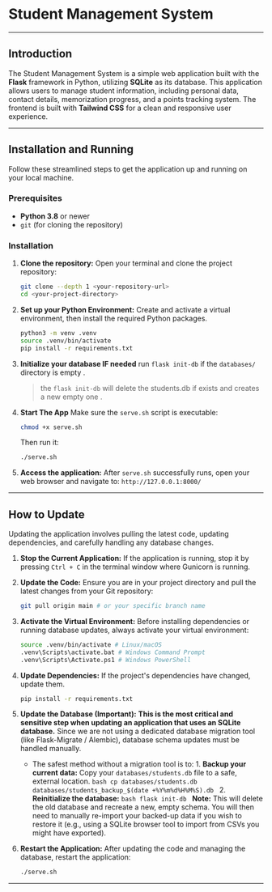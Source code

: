 # Student Management System

---

## Introduction

The Student Management System is a simple web application built with the **Flask** framework in Python, utilizing **SQLite** as its database. This application allows users to manage student information, including personal data, contact details, memorization progress, and a points tracking system. The frontend is built with **Tailwind CSS** for a clean and responsive user experience.

---

## Installation and Running

Follow these streamlined steps to get the application up and running on your local machine.

### Prerequisites

* **Python 3.8** or newer
* `git` (for cloning the repository)

### Installation

1.  **Clone the repository:**
    Open your terminal and clone the project repository:
    ```bash
    git clone --depth 1 <your-repository-url>
    cd <your-project-directory>
    ```

2.  **Set up your Python Environment:**
    Create and activate a virtual environment, then install the required Python packages.
    ```bash
    python3 -m venv .venv
    source .venv/bin/activate
    pip install -r requirements.txt
    ```

3.  **Initialize your database IF needed**
    run `flask init-db` if the `databases/` directory is empty .
    > the `flask init-db` will delete the students.db if exists and creates a new empty one .

4.  **Start The App**
    Make sure the `serve.sh` script is executable:
    ```bash
    chmod +x serve.sh
    ```
    Then run it:
    ```bash
    ./serve.sh
    ```

5.  **Access the application:**
    After `serve.sh` successfully runs, open your web browser and navigate to:
    `http://127.0.0.1:8000/`

---

## How to Update

Updating the application involves pulling the latest code, updating dependencies, and carefully handling any database changes.

1.  **Stop the Current Application:**
    If the application is running, stop it by pressing `Ctrl + C` in the terminal window where Gunicorn is running.

2.  **Update the Code:**
    Ensure you are in your project directory and pull the latest changes from your Git repository:
    ```bash
    git pull origin main # or your specific branch name
    ```

3.  **Activate the Virtual Environment:**
    Before installing dependencies or running database updates, always activate your virtual environment:
    ```bash
    source .venv/bin/activate # Linux/macOS
    .venv\Scripts\activate.bat # Windows Command Prompt
    .venv\Scripts\Activate.ps1 # Windows PowerShell
    ```

4.  **Update Dependencies:**
    If the project's dependencies have changed, update them.
    ```bash
    pip install -r requirements.txt 
    ```

5.  **Update the Database (Important):**
    **This is the most critical and sensitive step when updating an application that uses an SQLite database.**
    Since we are not using a dedicated database migration tool (like Flask-Migrate / Alembic), database schema updates must be handled manually.
    * The safest method without a migration tool is to:
            1.  **Backup your current data:** Copy your `databases/students.db` file to a safe, external location.
                ```bash
                cp databases/students.db databases/students_backup_$(date +%Y%m%d%H%M%S).db
                ```
            2.  **Reinitialize the database:**
                ```bash
                flask init-db
                ```
                **Note:** This will delete the old database and recreate a new, empty schema. You will then need to manually re-import your backed-up data if you wish to restore it (e.g., using a SQLite browser tool to import from CSVs you might have exported).

6.  **Restart the Application:**
    After updating the code and managing the database, restart the application:
    ```bash
    ./serve.sh
    ```
---
